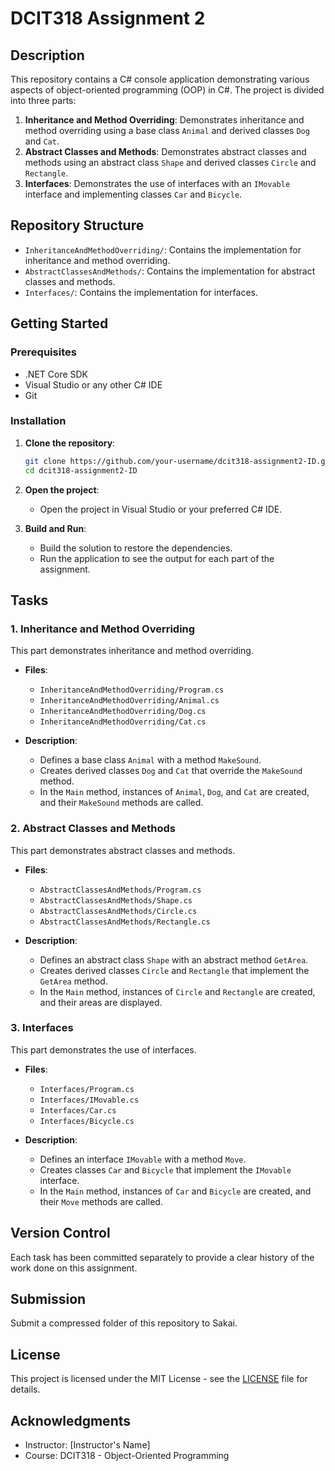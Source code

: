 # DCIT318 Assignment 2

## Description

This repository contains a C# console application demonstrating various aspects of object-oriented programming (OOP) in C#. The project is divided into three parts:

1. **Inheritance and Method Overriding**: Demonstrates inheritance and method overriding using a base class `Animal` and derived classes `Dog` and `Cat`.
2. **Abstract Classes and Methods**: Demonstrates abstract classes and methods using an abstract class `Shape` and derived classes `Circle` and `Rectangle`.
3. **Interfaces**: Demonstrates the use of interfaces with an `IMovable` interface and implementing classes `Car` and `Bicycle`.

## Repository Structure

- `InheritanceAndMethodOverriding/`: Contains the implementation for inheritance and method overriding.
- `AbstractClassesAndMethods/`: Contains the implementation for abstract classes and methods.
- `Interfaces/`: Contains the implementation for interfaces.

## Getting Started

### Prerequisites

- .NET Core SDK
- Visual Studio or any other C# IDE
- Git

### Installation

1. **Clone the repository**:

    ```sh
    git clone https://github.com/your-username/dcit318-assignment2-ID.git
    cd dcit318-assignment2-ID
    ```

2. **Open the project**:

    - Open the project in Visual Studio or your preferred C# IDE.

3. **Build and Run**:

    - Build the solution to restore the dependencies.
    - Run the application to see the output for each part of the assignment.

## Tasks

### 1. Inheritance and Method Overriding

This part demonstrates inheritance and method overriding.

- **Files**:
  - `InheritanceAndMethodOverriding/Program.cs`
  - `InheritanceAndMethodOverriding/Animal.cs`
  - `InheritanceAndMethodOverriding/Dog.cs`
  - `InheritanceAndMethodOverriding/Cat.cs`

- **Description**:
  - Defines a base class `Animal` with a method `MakeSound`.
  - Creates derived classes `Dog` and `Cat` that override the `MakeSound` method.
  - In the `Main` method, instances of `Animal`, `Dog`, and `Cat` are created, and their `MakeSound` methods are called.

### 2. Abstract Classes and Methods

This part demonstrates abstract classes and methods.

- **Files**:
  - `AbstractClassesAndMethods/Program.cs`
  - `AbstractClassesAndMethods/Shape.cs`
  - `AbstractClassesAndMethods/Circle.cs`
  - `AbstractClassesAndMethods/Rectangle.cs`

- **Description**:
  - Defines an abstract class `Shape` with an abstract method `GetArea`.
  - Creates derived classes `Circle` and `Rectangle` that implement the `GetArea` method.
  - In the `Main` method, instances of `Circle` and `Rectangle` are created, and their areas are displayed.

### 3. Interfaces

This part demonstrates the use of interfaces.

- **Files**:
  - `Interfaces/Program.cs`
  - `Interfaces/IMovable.cs`
  - `Interfaces/Car.cs`
  - `Interfaces/Bicycle.cs`

- **Description**:
  - Defines an interface `IMovable` with a method `Move`.
  - Creates classes `Car` and `Bicycle` that implement the `IMovable` interface.
  - In the `Main` method, instances of `Car` and `Bicycle` are created, and their `Move` methods are called.

## Version Control

Each task has been committed separately to provide a clear history of the work done on this assignment.

## Submission

Submit a compressed folder of this repository to Sakai.

## License

This project is licensed under the MIT License - see the [LICENSE](LICENSE) file for details.

## Acknowledgments

- Instructor: [Instructor's Name]
- Course: DCIT318 - Object-Oriented Programming

